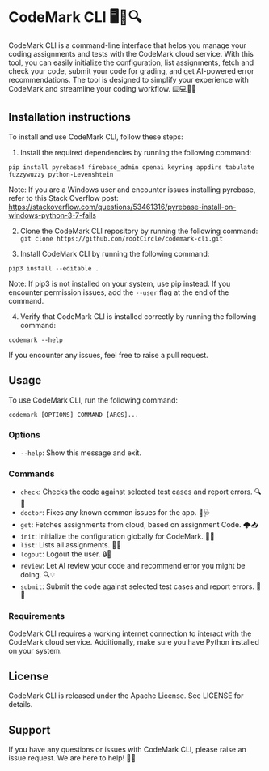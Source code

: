 # CodeMark CLI 🖥️📝🔍

CodeMark CLI is a command-line interface that helps you manage your coding assignments and tests with the CodeMark cloud service. With this tool, you can easily initialize the configuration, list assignments, fetch and check your code, submit your code for grading, and get AI-powered error recommendations. The tool is designed to simplify your experience with CodeMark and streamline your coding workflow. ⌨️💻👨‍💻

## Installation instructions

To install and use CodeMark CLI, follow these steps:

1. Install the required dependencies by running the following command:

 `pip install pyrebase4 firebase_admin openai keyring appdirs tabulate fuzzywuzzy python-Levenshtein`

 Note: If you are a Windows user and encounter issues installing pyrebase, refer to this Stack Overflow post: https://stackoverflow.com/questions/53461316/pyrebase-install-on-windows-python-3-7-fails

2. Clone the CodeMark CLI repository by running the following command:
 `git clone https://github.com/rootCircle/codemark-cli.git`

3. Install CodeMark CLI by running the following command:

 `pip3 install --editable .`
 
 Note: If pip3 is not installed on your system, use pip instead. If you encounter permission issues, add the `--user` flag at the end of the command.

4. Verify that CodeMark CLI is installed correctly by running the following command:

 `codemark --help`

 If you encounter any issues, feel free to raise a pull request.

## Usage

To use CodeMark CLI, run the following command:

 `codemark [OPTIONS] COMMAND [ARGS]...`
 
### Options

- `--help`: Show this message and exit.

### Commands

- `check`: Checks the code against selected test cases and report errors. 🔍🐞
- `doctor`: Fixes any known common issues for the app. 💊🩺
- `get`: Fetches assignments from cloud, based on assignment Code. 🌩️📥
- `init`: Initialize the configuration globally for CodeMark. 🚀🔧
- `list`: Lists all assignments. 📜👀
- `logout`: Logout the user. 🔒👋
- `review`: Let AI review your code and recommend error you might be doing. 🔍💡
- `submit`: Submit the code against selected test cases and report errors. 🚀📝

### Requirements

CodeMark CLI requires a working internet connection to interact with the CodeMark cloud service. Additionally, make sure you have Python installed on your system.

## License

CodeMark CLI is released under the Apache License. See LICENSE for details.

## Support

If you have any questions or issues with CodeMark CLI, please raise an issue request. We are here to help! 💬👋
